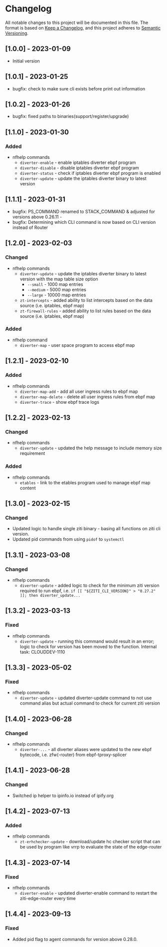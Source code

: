 # Changelog

All notable changes to this project will be documented in this file. The format is based on [Keep a Changelog](https://keepachangelog.com/en/1.0.0/), and this project adheres to [Semantic Versioning](https://semver.org/spec/v2.0.0.html).

## [1.0.0] - 2023-01-09

- Initial version

## [1.0.1] - 2023-01-25

- bugfix: check to make sure cli exists before print out information

## [1.0.2] - 2023-01-26

- bugfix: fixed paths to binaries(support/register/upgrade)

## [1.1.0] - 2023-01-30

### Added 

- nfhelp commands
    - `diverter-enable`     - enable iptables diverter ebpf program
    - `diverter-disable`    - disable iptables diverter ebpf program
    - `diverter-status`     - check if iptables diverter ebpf program is enabled
    - `diverter-update`     - update the iptables diverter binary to latest version

## [1.1.1] - 2023-01-31

- bugfix: PS_COMMAND renamed to STACK_COMMAND & adjusted for versions above 0.26.11 - 
- bugfix: Determining which CLI command is now based on CLI version instead of Router


## [1.2.0] - 2023-02-03

### Changed

- nfhelp commands
    - `diverter-update`         - update the iptables diverter binary to latest version with the map table size option
        - `--small`             - 1000 map entries
        - `--medium`            - 5000 map entries
        - `--large`             - 10000 map entries
    - `zt-intercepts`           - added ability to list intercepts based on the data source (i.e. iptables, ebpf map)
    - `zt-firewall-rules`    - added ability to list rules based on the data source (i.e. iptables, ebpf map)

### Added

- nfhelp command
    - `diverter-map`            - user space program to access ebpf map


## [1.2.1] - 2023-02-10

### Added

- nfhelp commands
    - `diverter-map-add`       - add all user ingress rules to ebpf map
    - `diverter-map-delete`    - delete all user ingress rules from ebpf map
    - `diverter-trace`         - show ebpf trace logs
 
## [1.2.2] - 2023-02-13

### Changed

- nfhelp commands
    - `diverter-update`         - updated the help message to include memory size requirement

### Added

- nfhelp commands
    - `etables`                 - link to the etables program used to manage ebpf map content

## [1.3.0] - 2023-02-15

### Changed

 - Updated logic to handle single ziti binary - basing all functions on ziti cli version.
 - Updated pid commands from using `pidof` to `systemctl`

## [1.3.1] - 2023-03-08

### Changed

- nfhelp commands
    - `diverter-update`  - added logic to check for the minimum ziti version required to run ebpf, i.e. `if [[ "${ZITI_CLI_VERSION}" > "0.27.2" ]]; then diverter_update... `

## [1.3.2] - 2023-03-13

### Fixed

- nfhelp commands
    - `diverter-update`  - running this command would result in an error; logic to check for version has been moved to the function. Internal task: CLOUDDEV-1110

## [1.3.3] - 2023-05-02

### Fixed

- nfhelp commands
    - `diverter-update`  - updated diverter-update command to not use command alias but actual command to check for current ziti version

## [1.4.0] - 2023-06-28

### Changed

- nfhelp commands
    - `diverter-...`  - all diverter aliases were updated to the new ebpf bytecode, i.e. zfw(-router) from ebpf-tproxy-splicer

## [1.4.1] - 2023-06-28

### Changed

- Switched ip helper to ipinfo.io instead of ipify.org

## [1.4.2] - 2023-07-13

### Added

- nfhelp commands
    - `zt-erhchecker-update`  - download/update hc checker script that can be used by program like vrrp to evaluate the state of the edge-router

## [1.4.3] - 2023-07-14

### Fixed

- nfhelp commands
    - `diverter-enable`  - updated diverter-enable command to restart the ziti-edge-router every time

## [1.4.4] - 2023-09-13

### Fixed

- Added pid flag to agent commands for version above 0.28.0.
